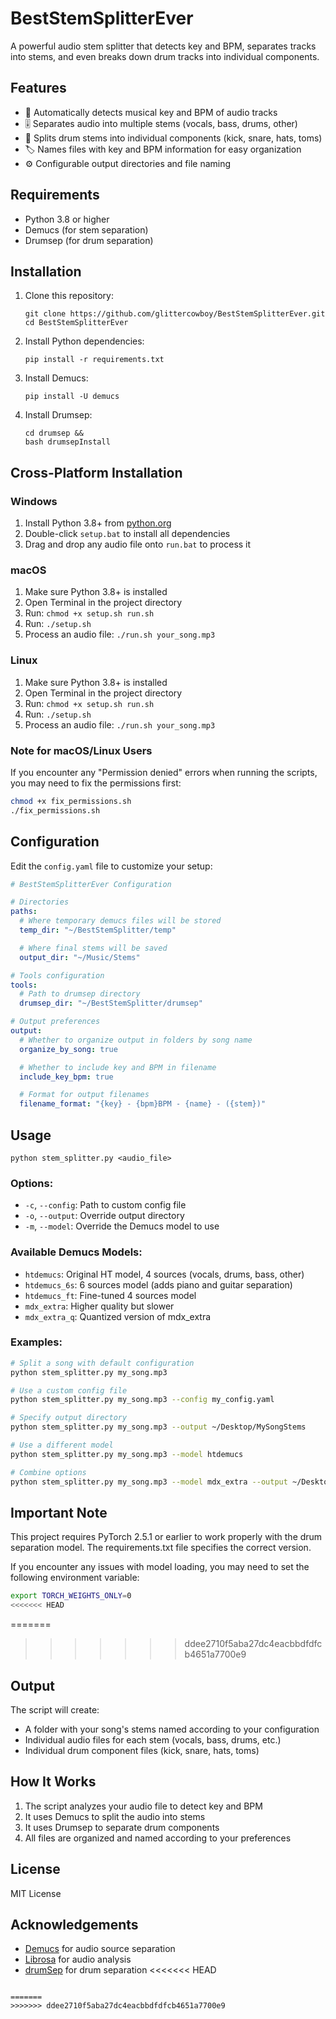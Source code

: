 # BestStemSplitterEver

A powerful audio stem splitter that detects key and BPM, separates tracks into stems, and even breaks down drum tracks into individual components.

## Features

- 🎵 Automatically detects musical key and BPM of audio tracks
- 🎚️ Separates audio into multiple stems (vocals, bass, drums, other)
- 🥁 Splits drum stems into individual components (kick, snare, hats, toms)
- 🏷️ Names files with key and BPM information for easy organization
- ⚙️ Configurable output directories and file naming

## Requirements

- Python 3.8 or higher
- Demucs (for stem separation)
- Drumsep (for drum separation)

## Installation

1. Clone this repository:

   ```
   git clone https://github.com/glittercowboy/BestStemSplitterEver.git
   cd BestStemSplitterEver
   ```

2. Install Python dependencies:

   ```
   pip install -r requirements.txt
   ```

3. Install Demucs:

   ```
   pip install -U demucs
   ```

4. Install Drumsep:

   ```
   cd drumsep &&
   bash drumsepInstall
   ```

## Cross-Platform Installation

### Windows

1. Install Python 3.8+ from [python.org](https://python.org)
2. Double-click `setup.bat` to install all dependencies
3. Drag and drop any audio file onto `run.bat` to process it

### macOS

1. Make sure Python 3.8+ is installed
2. Open Terminal in the project directory
3. Run: `chmod +x setup.sh run.sh`
4. Run: `./setup.sh`
5. Process an audio file: `./run.sh your_song.mp3`

### Linux

1. Make sure Python 3.8+ is installed
2. Open Terminal in the project directory
3. Run: `chmod +x setup.sh run.sh`
4. Run: `./setup.sh`
5. Process an audio file: `./run.sh your_song.mp3`

### Note for macOS/Linux Users

If you encounter any "Permission denied" errors when running the scripts, you may need to fix the permissions first:

```bash
chmod +x fix_permissions.sh
./fix_permissions.sh
```

## Configuration

Edit the `config.yaml` file to customize your setup:

```yaml
# BestStemSplitterEver Configuration

# Directories
paths:
  # Where temporary demucs files will be stored
  temp_dir: "~/BestStemSplitter/temp"

  # Where final stems will be saved
  output_dir: "~/Music/Stems"

# Tools configuration
tools:
  # Path to drumsep directory
  drumsep_dir: "~/BestStemSplitter/drumsep"

# Output preferences
output:
  # Whether to organize output in folders by song name
  organize_by_song: true

  # Whether to include key and BPM in filename
  include_key_bpm: true

  # Format for output filenames
  filename_format: "{key} - {bpm}BPM - {name} - ({stem})"
```

## Usage

```
python stem_splitter.py <audio_file>
```

### Options:

- `-c`, `--config`: Path to custom config file
- `-o`, `--output`: Override output directory
- `-m`, `--model`: Override the Demucs model to use

### Available Demucs Models:

- `htdemucs`: Original HT model, 4 sources (vocals, drums, bass, other)
- `htdemucs_6s`: 6 sources model (adds piano and guitar separation)
- `htdemucs_ft`: Fine-tuned 4 sources model
- `mdx_extra`: Higher quality but slower
- `mdx_extra_q`: Quantized version of mdx_extra

### Examples:

```bash
# Split a song with default configuration
python stem_splitter.py my_song.mp3

# Use a custom config file
python stem_splitter.py my_song.mp3 --config my_config.yaml

# Specify output directory
python stem_splitter.py my_song.mp3 --output ~/Desktop/MySongStems

# Use a different model
python stem_splitter.py my_song.mp3 --model htdemucs

# Combine options
python stem_splitter.py my_song.mp3 --model mdx_extra --output ~/Desktop/HighQualityStems
```

## Important Note

This project requires PyTorch 2.5.1 or earlier to work properly with the drum separation model. The requirements.txt file specifies the correct version.

If you encounter any issues with model loading, you may need to set the following environment variable:

```bash
export TORCH_WEIGHTS_ONLY=0
<<<<<<< HEAD
```
=======
>>>>>>> ddee2710f5aba27dc4eacbbdfdfcb4651a7700e9

## Output

The script will create:

- A folder with your song's stems named according to your configuration
- Individual audio files for each stem (vocals, bass, drums, etc.)
- Individual drum component files (kick, snare, hats, toms)

## How It Works

1. The script analyzes your audio file to detect key and BPM
2. It uses Demucs to split the audio into stems
3. It uses Drumsep to separate drum components
4. All files are organized and named according to your preferences

## License

MIT License

## Acknowledgements

- [Demucs](https://github.com/facebookresearch/demucs) for audio source separation
- [Librosa](https://github.com/librosa/librosa) for audio analysis
- [drumSep](https://github.com/inagoy/drumsep) for drum separation
<<<<<<< HEAD

```

=======
>>>>>>> ddee2710f5aba27dc4eacbbdfdfcb4651a7700e9
```
